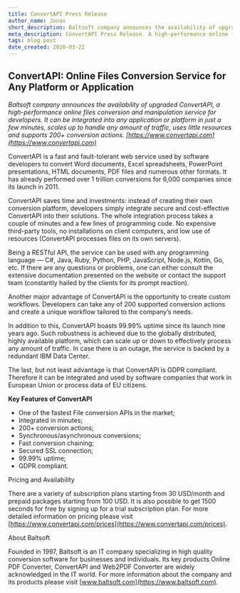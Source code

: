 ```yaml
---
title: ConvertAPI Press Release
author_name: Jonas
short_description: Baltsoft company announces the availability of upgraded ConvertAPI, a high-performance online files conversion and manipulation service for developers. It can be integrated into any application or platform in just a few minutes, scales up to handle any amount of traffic, uses little resources and supports 200+ conversion actions. 
meta_description: ConvertAPI Press Release. A high-performance online files conversion and manipulation service for developers.
tags: blog post
date_created: 2020-03-22
---
```

<!--tags: blog post,new,feature,bug,improvements,api,integration-->

## ConvertAPI: Online Files Conversion Service for Any Platform or Application ##

*Baltsoft company announces the availability of upgraded ConvertAPI, a high-performance online files conversion and manipulation service for developers. It can be integrated into any application or platform in just a few minutes, scales up to handle any amount of traffic, uses little resources and supports 200+ conversion actions. [https://www.convertapi.com](https://www.convertapi.com)*

ConvertAPI is a fast and fault-tolerant web service used by software developers to convert Word documents, Excel spreadsheets, PowerPoint presentations, HTML documents, PDF files and numerous other formats. It has already performed over 1 trillion conversions for 6,000 companies since its launch in 2011.

ConvertAPI saves time and investments: instead of creating their own conversion platform, developers simply integrate secure and cost-effective ConvertAPI into their solutions. The whole integration process takes a couple of minutes and a few lines of programming code. No expensive third-party tools, no installations on client computers, and low use of resources (ConvertAPI processes files on its own servers).

Being a RESTful API, the service can be used with any programming language — C#, Java, Ruby, Python, PHP, JavaScript, Node.js, Kotlin, Go, etc. If there are any questions or problems, one can either consult the extensive documentation presented on the website or contact the support team (constantly hailed by the clients for its prompt reaction).

Another major advantage of ConvertAPI is the opportunity to create custom workflows. Developers can take any of 200 supported conversion actions and create a unique workflow tailored to the company’s needs.

In addition to this, ConvertAPI boasts 99.99% uptime since its launch nine years ago. Such robustness is achieved due to the globally distributed, highly available platform, which can scale up or down to effectively process any amount of traffic. In case there is an outage, the service is backed by a redundant IBM Data Center.

The last, but not least advantage is that ConvertAPI is GDPR compliant. Therefore it can be integrated and used by software companies that work in European Union or process data of EU citizens.

**Key Features of ConvertAPI**

* One of the fastest File conversion APIs in the market;
* Integrated in minutes;
* 200+ conversion actions;
* Synchronous/asynchronous conversions;
* Fast conversion chaining;
* Secured SSL connection;
* 99.99% uptime;
* GDPR compliant.

Pricing and Availability

There are a variety of subscription plans starting from 30 USD/month and prepaid packages starting from 100 USD. It is also possible to get 1500 seconds for free by signing up for a trial subscription plan. For more detailed information on pricing please visit [https://www.convertapi.com/prices](https://www.convertapi.com/prices).

About Baltsoft

Founded in 1997, Baltsoft is an IT company specializing in high quality conversion software for businesses and individuals. Its key products Online PDF Converter, ConvertAPI and Web2PDF Converter are widely acknowledged in the IT world. For more information about the company and its products please visit [www.baltsoft.com](https://www.baltsoft.com).